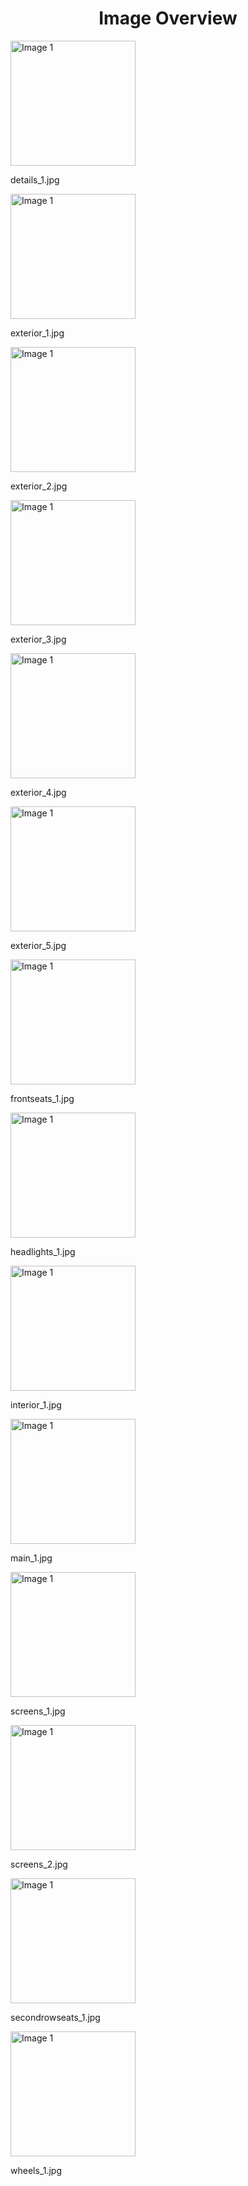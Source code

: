 <h1 style ="text-align: center;"> Image Overview </h1>
<div>
<div>
<img src="https://media.evkx.net/multimedia/models/volkswagen/id.3/id.3_gtx_performance/details_1_xst.jpg" alt="Image 1" style="width: 200px;">
<p>details_1.jpg</p>
</div>
<div>
<img src="https://media.evkx.net/multimedia/models/volkswagen/id.3/id.3_gtx_performance/exterior_1_xst.jpg" alt="Image 1" style="width: 200px;">
<p>exterior_1.jpg</p>
</div>
<div>
<img src="https://media.evkx.net/multimedia/models/volkswagen/id.3/id.3_gtx_performance/exterior_2_xst.jpg" alt="Image 1" style="width: 200px;">
<p>exterior_2.jpg</p>
</div>
<div>
<img src="https://media.evkx.net/multimedia/models/volkswagen/id.3/id.3_gtx_performance/exterior_3_xst.jpg" alt="Image 1" style="width: 200px;">
<p>exterior_3.jpg</p>
</div>
<div>
<img src="https://media.evkx.net/multimedia/models/volkswagen/id.3/id.3_gtx_performance/exterior_4_xst.jpg" alt="Image 1" style="width: 200px;">
<p>exterior_4.jpg</p>
</div>
<div>
<img src="https://media.evkx.net/multimedia/models/volkswagen/id.3/id.3_gtx_performance/exterior_5_xst.jpg" alt="Image 1" style="width: 200px;">
<p>exterior_5.jpg</p>
</div>
<div>
<img src="https://media.evkx.net/multimedia/models/volkswagen/id.3/id.3_gtx_performance/frontseats_1_xst.jpg" alt="Image 1" style="width: 200px;">
<p>frontseats_1.jpg</p>
</div>
<div>
<img src="https://media.evkx.net/multimedia/models/volkswagen/id.3/id.3_gtx_performance/headlights_1_xst.jpg" alt="Image 1" style="width: 200px;">
<p>headlights_1.jpg</p>
</div>
<div>
<img src="https://media.evkx.net/multimedia/models/volkswagen/id.3/id.3_gtx_performance/interior_1_xst.jpg" alt="Image 1" style="width: 200px;">
<p>interior_1.jpg</p>
</div>
<div>
<img src="https://media.evkx.net/multimedia/models/volkswagen/id.3/id.3_gtx_performance/main_1_xst.jpg" alt="Image 1" style="width: 200px;">
<p>main_1.jpg</p>
</div>
<div>
<img src="https://media.evkx.net/multimedia/models/volkswagen/id.3/id.3_gtx_performance/screens_1_xst.jpg" alt="Image 1" style="width: 200px;">
<p>screens_1.jpg</p>
</div>
<div>
<img src="https://media.evkx.net/multimedia/models/volkswagen/id.3/id.3_gtx_performance/screens_2_xst.jpg" alt="Image 1" style="width: 200px;">
<p>screens_2.jpg</p>
</div>
<div>
<img src="https://media.evkx.net/multimedia/models/volkswagen/id.3/id.3_gtx_performance/secondrowseats_1_xst.jpg" alt="Image 1" style="width: 200px;">
<p>secondrowseats_1.jpg</p>
</div>
<div>
<img src="https://media.evkx.net/multimedia/models/volkswagen/id.3/id.3_gtx_performance/wheels_1_xst.jpg" alt="Image 1" style="width: 200px;">
<p>wheels_1.jpg</p>
</div>
</div>
